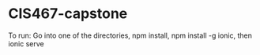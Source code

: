 ﻿# CIS467-capstone
To run: Go into one of the directories, npm install, npm install -g ionic, then ionic serve